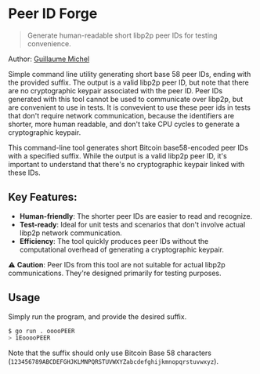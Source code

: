 # Peer ID Forge

> Generate human-readable short libp2p peer IDs for testing convenience.

Author: [Guillaume Michel](https://github.com/guillaumemichel)

Simple command line utility generating short base 58 peer IDs, ending with the provided suffix. The output is a valid libp2p peer ID, but note that there are no cryptographic keypair associated with the peer ID. Peer IDs generated with this tool cannot be used to communicate over libp2p, but are convenient to use in tests. It is convevient to use these peer ids in tests that don't require network communication, because the identifiers are shorter, more human readable, and don't take CPU cycles to generate a cryptographic keypair.

This command-line tool generates short Bitcoin base58-encoded peer IDs with a specified suffix. While the output is a valid libp2p peer ID, it's important to understand that there's no cryptographic keypair linked with these IDs.

## Key Features:

- **Human-friendly**: The shorter peer IDs are easier to read and recognize.
- **Test-ready**: Ideal for unit tests and scenarios that don't involve actual libp2p network communication.
- **Efficiency**: The tool quickly produces peer IDs without the computational overhead of generating a cryptographic keypair.

⚠️ **Caution**: Peer IDs from this tool are not suitable for actual libp2p communications. They're designed primarily for testing purposes.

## Usage

Simply run the program, and provide the desired suffix.

```sh
$ go run . ooooPEER
> 1EooooPEER
```

Note that the suffix should only use Bitcoin Base 58 characters (`123456789ABCDEFGHJKLMNPQRSTUVWXYZabcdefghijkmnopqrstuvwxyz`).
